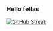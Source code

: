 ### Hello fellas

[![GitHub Streak](https://streak-stats.demolab.com?user=scfulga&theme=dark&hide_border=true&border_radius=6.5&card_width=500)](https://git.io/streak-stats)

<!--
**scfulga/scfulga** is a ✨ _special_ ✨ repository because its `README.md` (this file) appears on your GitHub profile.

Here are some ideas to get you started:

- 🔭 I’m currently working on ...
- 🌱 I’m currently learning ...
- 👯 I’m looking to collaborate on ...
- 🤔 I’m looking for help with ...
- 💬 Ask me about ...
- 📫 How to reach me: ...
- 😄 Pronouns: ...
- ⚡ Fun fact: ...


-->
